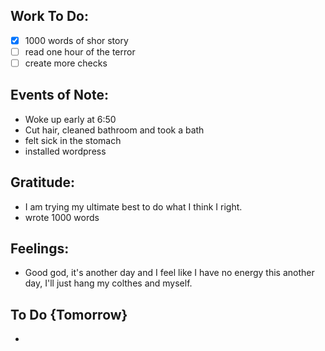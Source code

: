 Work To Do:
--
- [x] 1000 words of shor story
- [ ] read one hour of the terror
- [ ] create more checks

Events of Note:
--
- Woke up early at 6:50
- Cut hair, cleaned bathroom and took a bath
- felt sick in the stomach
- installed wordpress

Gratitude:
--
- I am trying my ultimate best to do what I think I right.
- wrote 1000 words

Feelings:
--
- Good god, it's another day and I feel like I have no energy this another day, I'll just hang my colthes and myself.

To Do {Tomorrow}
--
- 
